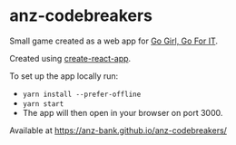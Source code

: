 # anz-codebreakers
Small game created as a web app for [Go Girl, Go For IT](https://www.gogirl.org.au/).

Created using [create-react-app](https://github.com/facebook/create-react-app).

To set up the app locally run:
- `yarn install --prefer-offline`
- `yarn start`
- The app will then open in your browser on port 3000.

Available at https://anz-bank.github.io/anz-codebreakers/
